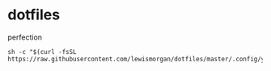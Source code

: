 # dotfiles
perfection

    sh -c "$(curl -fsSL https://raw.githubusercontent.com/lewismorgan/dotfiles/master/.config/yadm/install)"
